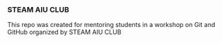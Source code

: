 ### STEAM AIU CLUB

This repo was created for mentoring students in a workshop on Git and GitHub organized by STEAM AIU CLUB
